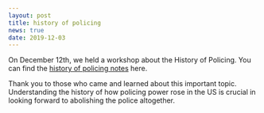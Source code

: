 ```yaml
---
layout: post
title: history of policing
news: true
date: 2019-12-03
---
```


On December 12th, we held a workshop about the History of Policing.
You can find the
[history of policing notes](http://criticalresistance.org/policing-timeline/)
here.

Thank you to those who came and learned about this important topic.
Understanding the history of how policing power rose in the US is
crucial in looking forward to abolishing the police altogether.

